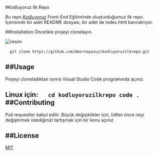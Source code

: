 #Kodluyoruz Ilk Repo

Bu repo [Kodluyoruz](https://www.kodluyoruz.org/) Front-End Eğitiminde oluşturduğumuz ilk repo. İçerisinde bir adet README dosyası, bir adet de index.html barındırıyor.

##Installation
Öncelikle projeyi clonelayın.

![resim](kodluyoruzilkrepo/picture/kodluyoruz-repo.png)

` ` ` git clone https://github.com/bbernayavuz/kodluyoruzilkrepo.git` ` ` 

##Usage
--------------------------------------------------------------
Projeyi cloneladıktan sonra Visual Studio Code programında açınız.

Linux için:
` ` ` 
cd kodluyoruzilkrepo
code .
` ` ` 
##Contributing
---------------------------------------------------------------
Pull requestler kabul edilir. Büyük değişiklikler için, lütfen önce neyi değiştirmek istediğinizi tartışmak için bir konu açınız.

##License
--------------------------------------------------------------
[MIT]()
